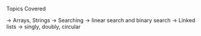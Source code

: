 Topics Covered

-> Arrays, Strings
-> Searching -> linear search and binary search
-> Linked lists -> singly, doubly, circular
